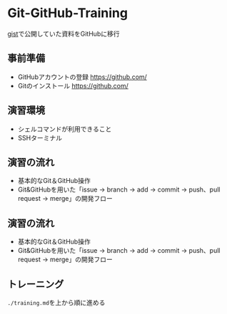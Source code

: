 # Git-GitHub-Training
[gist](https://gist.github.com/hironomiu/680fd4ba07414960e9bcaa0cc4ff9a75)で公開していた資料をGitHubに移行

## 事前準備
- GitHubアカウントの登録 https://github.com/
- Gitのインストール https://github.com/

## 演習環境
- シェルコマンドが利用できること
- SSHターミナル

## 演習の流れ
- 基本的なGit＆GitHub操作
- Git&GitHubを用いた「issue -> branch -> add -> commit -> push、pull request -> merge」の開発フロー

## 演習の流れ
- 基本的なGit＆GitHub操作
- Git&GitHubを用いた「issue -> branch -> add -> commit -> push、pull request -> merge」の開発フロー

## トレーニング
`./training.md`を上から順に進める

